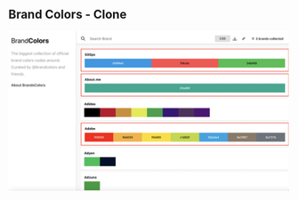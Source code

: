 ## Brand Colors - Clone ##

![brandColors](https://github.com/muniseparlak/brandColors-react/blob/main/brandColorsSitesi-clone.png) 
